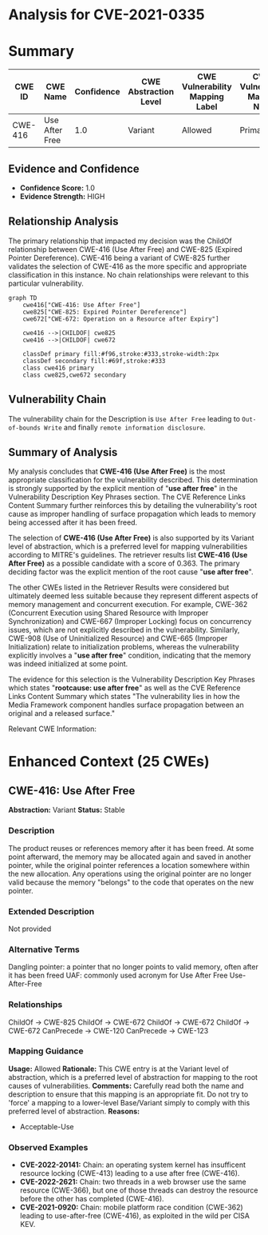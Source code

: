 # Analysis for CVE-2021-0335

# Summary
| CWE ID | CWE Name | Confidence | CWE Abstraction Level | CWE Vulnerability Mapping Label | CWE-Vulnerability Mapping Notes |
|---|---|---|---|---|---|
| CWE-416 | Use After Free | 1.0 | Variant | Allowed | Primary CWE |

## Evidence and Confidence

*   **Confidence Score:** 1.0
*   **Evidence Strength:** HIGH

## Relationship Analysis
The primary relationship that impacted my decision was the ChildOf relationship between CWE-416 (Use After Free) and CWE-825 (Expired Pointer Dereference). CWE-416 being a variant of CWE-825 further validates the selection of CWE-416 as the more specific and appropriate classification in this instance. No chain relationships were relevant to this particular vulnerability.

```mermaid
graph TD
    cwe416["CWE-416: Use After Free"]
    cwe825["CWE-825: Expired Pointer Dereference"]
    cwe672["CWE-672: Operation on a Resource after Expiry"]

    cwe416 -->|CHILDOF| cwe825
    cwe416 -->|CHILDOF| cwe672

    classDef primary fill:#f96,stroke:#333,stroke-width:2px
    classDef secondary fill:#69f,stroke:#333
    class cwe416 primary
    class cwe825,cwe672 secondary
```

## Vulnerability Chain
The vulnerability chain for the Description is `Use After Free` leading to `Out-of-bounds Write` and finally `remote information disclosure`.

## Summary of Analysis
My analysis concludes that **CWE-416 (Use After Free)** is the most appropriate classification for the vulnerability described. This determination is strongly supported by the explicit mention of "**use after free**" in the Vulnerability Description Key Phrases section. The CVE Reference Links Content Summary further reinforces this by detailing the vulnerability's root cause as improper handling of surface propagation which leads to memory being accessed after it has been freed.

The selection of **CWE-416 (Use After Free)** is also supported by its Variant level of abstraction, which is a preferred level for mapping vulnerabilities according to MITRE's guidelines. The retriever results list **CWE-416 (Use After Free)** as a possible candidate with a score of 0.363. The primary deciding factor was the explicit mention of the root cause "**use after free**".

The other CWEs listed in the Retriever Results were considered but ultimately deemed less suitable because they represent different aspects of memory management and concurrent execution. For example, CWE-362 (Concurrent Execution using Shared Resource with Improper Synchronization) and CWE-667 (Improper Locking) focus on concurrency issues, which are not explicitly described in the vulnerability. Similarly, CWE-908 (Use of Uninitialized Resource) and CWE-665 (Improper Initialization) relate to initialization problems, whereas the vulnerability explicitly involves a "**use after free**" condition, indicating that the memory was indeed initialized at some point.

The evidence for this selection is the Vulnerability Description Key Phrases which states "**rootcause: use after free**" as well as the CVE Reference Links Content Summary which states "The vulnerability lies in how the Media Framework component handles surface propagation between an original and a released surface."

Relevant CWE Information:

# Enhanced Context (25 CWEs)

## CWE-416: Use After Free
**Abstraction:** Variant
**Status:** Stable

### Description
The product reuses or references memory after it has been freed. At some point afterward, the memory may be allocated again and saved in another pointer, while the original pointer references a location somewhere within the new allocation. Any operations using the original pointer are no longer valid because the memory "belongs" to the code that operates on the new pointer.

### Extended Description
Not provided

### Alternative Terms
Dangling pointer: a pointer that no longer points to valid memory, often after it has been freed
UAF: commonly used acronym for Use After Free
Use-After-Free

### Relationships
ChildOf -> CWE-825
ChildOf -> CWE-672
ChildOf -> CWE-672
ChildOf -> CWE-672
CanPrecede -> CWE-120
CanPrecede -> CWE-123

### Mapping Guidance
**Usage:** Allowed
**Rationale:** This CWE entry is at the Variant level of abstraction, which is a preferred level of abstraction for mapping to the root causes of vulnerabilities.
**Comments:** Carefully read both the name and description to ensure that this mapping is an appropriate fit. Do not try to 'force' a mapping to a lower-level Base/Variant simply to comply with this preferred level of abstraction.
**Reasons:**
- Acceptable-Use

### Observed Examples
- **CVE-2022-20141:** Chain: an operating system kernel has insufficent resource locking (CWE-413) leading to a use after free (CWE-416).
- **CVE-2022-2621:** Chain: two threads in a web browser use the same resource (CWE-366), but one of those threads can destroy the resource before the other has completed (CWE-416).
- **CVE-2021-0920:** Chain: mobile platform race condition (CWE-362) leading to use-after-free (CWE-416), as exploited in the wild per CISA KEV.